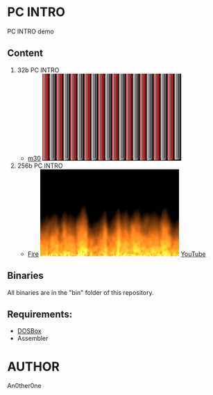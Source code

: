 # PC INTRO
PC INTRO demo

## Content
1. 32b PC INTRO
    * [m30](32b/m30.asm)
	![m30.gif](img/m30.gif)
2. 256b PC INTRO
    * [Fire](256b/fire.asm)
    ![fire256b.gif](img/fire256b.gif)
    [YouTube](https://youtu.be/oFza4WA_P8I)

## Binaries
All binaries are in the "bin" folder of this repository.

## Requirements:
* [DOSBox][1]
* Assembler

# AUTHOR
   An0ther0ne

[1]: https://www.dosbox.com/ "DOSBox offisial site."

